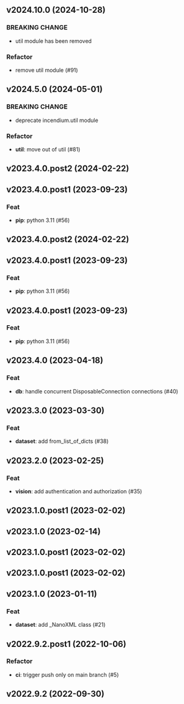 ## v2024.10.0 (2024-10-28)

### BREAKING CHANGE

- util module has been removed

### Refactor

- remove util module (#91)

## v2024.5.0 (2024-05-01)

### BREAKING CHANGE

- deprecate incendium.util module

### Refactor

- **util**: move out of util (#81)

## v2023.4.0.post2 (2024-02-22)

## v2023.4.0.post1 (2023-09-23)

### Feat

- **pip**: python 3.11 (#56)

## v2023.4.0.post2 (2024-02-22)

## v2023.4.0.post1 (2023-09-23)

### Feat

- **pip**: python 3.11 (#56)

## v2023.4.0.post1 (2023-09-23)

### Feat

- **pip**: python 3.11 (#56)

## v2023.4.0 (2023-04-18)

### Feat

- **db**: handle concurrent DisposableConnection connections (#40)

## v2023.3.0 (2023-03-30)

### Feat

- **dataset**: add from_list_of_dicts (#38)

## v2023.2.0 (2023-02-25)

### Feat

- **vision**: add authentication and authorization (#35)

## v2023.1.0.post1 (2023-02-02)

## v2023.1.0 (2023-02-14)

## v2023.1.0.post1 (2023-02-02)

## v2023.1.0.post1 (2023-02-02)

## v2023.1.0 (2023-01-11)

### Feat

- **dataset**: add _NanoXML class (#21)

## v2022.9.2.post1 (2022-10-06)

### Refactor

- **ci**: trigger push only on main branch (#5)

## v2022.9.2 (2022-09-30)
